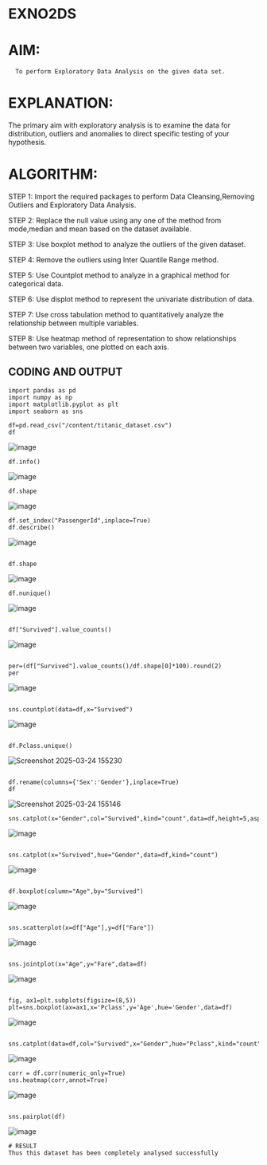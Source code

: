 # EXNO2DS
# AIM:
      To perform Exploratory Data Analysis on the given data set.
      
# EXPLANATION:
  The primary aim with exploratory analysis is to examine the data for distribution, outliers and anomalies to direct specific testing of your hypothesis.
  
# ALGORITHM:
STEP 1: Import the required packages to perform Data Cleansing,Removing Outliers and Exploratory Data Analysis.

STEP 2: Replace the null value using any one of the method from mode,median and mean based on the dataset available.

STEP 3: Use boxplot method to analyze the outliers of the given dataset.

STEP 4: Remove the outliers using Inter Quantile Range method.

STEP 5: Use Countplot method to analyze in a graphical method for categorical data.

STEP 6: Use displot method to represent the univariate distribution of data.

STEP 7: Use cross tabulation method to quantitatively analyze the relationship between multiple variables.

STEP 8: Use heatmap method of representation to show relationships between two variables, one plotted on each axis.

## CODING AND OUTPUT
```              
import pandas as pd
import numpy as np
import matplotlib.pyplot as plt
import seaborn as sns
```
```
df=pd.read_csv("/content/titanic_dataset.csv")
df
```
![image](https://github.com/user-attachments/assets/623d6da7-9d6b-4ac0-810e-110e14e2863c)

```
df.info()
```
![image](https://github.com/user-attachments/assets/1a4c7ae2-6fe1-485a-a566-73c70b6b2430)

```
df.shape
```
![image](https://github.com/user-attachments/assets/6bd61de5-0f0a-409f-ba82-c651bdb18eb7)

```
df.set_index("PassengerId",inplace=True)
df.describe()
```
![image](https://github.com/user-attachments/assets/7b369394-20e6-4a19-b859-1eef6df38383)
```

df.shape
```
![image](https://github.com/user-attachments/assets/3e54f06e-edcc-4764-8823-df69ed2ccb51)

```
df.nunique()
```
![image](https://github.com/user-attachments/assets/2180d47f-aa46-4c38-9c02-26ee7167f860)
```

df["Survived"].value_counts()
```
![image](https://github.com/user-attachments/assets/91317e65-eadd-4bb8-a0fd-d596bebf940e)
```

per=(df["Survived"].value_counts()/df.shape[0]*100).round(2)
per
```
![image](https://github.com/user-attachments/assets/4394cf2c-6dac-4536-9651-c5c8710b5219)
```

sns.countplot(data=df,x="Survived")
```
![image](https://github.com/user-attachments/assets/165dd62f-872c-419d-875b-88c9f1cc7607)
```

df.Pclass.unique()
```
![Screenshot 2025-03-24 155230](https://github.com/user-attachments/assets/2e413ffa-c779-450f-83fc-c56e5d90026b)
```

df.rename(columns={'Sex':'Gender'},inplace=True)
df
```
![Screenshot 2025-03-24 155146](https://github.com/user-attachments/assets/8da05a3b-afdf-478b-ad1b-0c8c2c1e4457)

```
sns.catplot(x="Gender",col="Survived",kind="count",data=df,height=5,aspect=.7)
```
![image](https://github.com/user-attachments/assets/cbf826f4-f160-4c9f-b6ec-bdfb6cfc5117)
```

sns.catplot(x="Survived",hue="Gender",data=df,kind="count")
```
![image](https://github.com/user-attachments/assets/7a2ce835-4f40-47be-a05e-016cbae0f923)
```

df.boxplot(column="Age",by="Survived")
```
![image](https://github.com/user-attachments/assets/05eb1ca0-5937-4362-8229-c5c9af464fd7)
```

sns.scatterplot(x=df["Age"],y=df["Fare"])
```
![image](https://github.com/user-attachments/assets/714ccfb3-71bc-498c-b01a-4b367a963bd1)
```

sns.jointplot(x="Age",y="Fare",data=df)
```
![image](https://github.com/user-attachments/assets/82259706-5fb4-440f-89a5-c70626ab44ca)
```

fig, ax1=plt.subplots(figsize=(8,5))
plt=sns.boxplot(ax=ax1,x='Pclass',y='Age',hue='Gender',data=df)
```
![image](https://github.com/user-attachments/assets/2bea70cc-fe62-4518-9002-28189cfab104)
```

sns.catplot(data=df,col="Survived",x="Gender",hue="Pclass",kind="count")
```
![image](https://github.com/user-attachments/assets/055305e5-cb51-4485-ae0e-ba0b0f87120f)

```
corr = df.corr(numeric_only=True)
sns.heatmap(corr,annot=True)
```
![image](https://github.com/user-attachments/assets/a39e5312-414c-422e-a1d8-a4e9e2479038)
```

sns.pairplot(df)
```
![image](https://github.com/user-attachments/assets/8b47628e-1654-431b-9be0-a9c48b114bf4)
```
# RESULT
Thus this dataset has been completely analysed successfully

